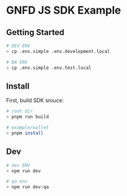 # GNFD JS SDK Example

## Getting Started

```bash
# DEV ENV
> cp .env.simple .env.development.local

# QA ENV
> cp .env.simple .env.test.local
```

## Install

First, build SDK srouce:

```bash
# root dir
> pnpm run build
```

```bash
# example/wallet
> pnpm install
```

## Dev

```bash
# dev ENV
> npm run dev
```

```bash
# qa env
> npm run dev:qa
```
